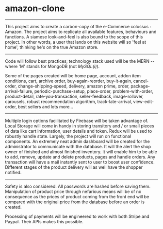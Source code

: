 # amazon-clone

***

This project aims to create a carbon-copy of the e-Commerce colossus : Amazon. The project aims to replicate all available features, behaviours and functions. A siamese look-and-feel is also bound to the scope of this project. In other words, a user that lands on this website will so 'feel at home', thinking he's on the true Amazon store.

***

Code will follow best practices; technology stack used will be the MERN -- where 'M' stands for MongoDB (not *MySQL(i)*). 

Some of the pages created will be home page, account, addon item conditions, cart, archive order, buy-again-reorder, buy-it-again, cancel-order, change-shipping-speed, delivery, amazon prime, order, package-arrival-failure, periodic-purchase-setup, place-order, problem-with-order, product-detail, rate-you-transaction, seller-feedback, image-rollover, carousels, robust recommendation algorithm, track-late-arrival, view-edit-order, best sellers and lots more...

*** 

Multiple login options facilitated by Firebase will be taken advantage of. Local Storage will come in handy in storing transitory and / or small pieces of data like cart information, user details and token. Redux will be used to robustly handle state. Largely, the project will run on functional components. An extremely neat admin dashboard will be created for the administrator to communicate with the database. It will the alert the shop owner of finished and almost finished inventory. It will enable him to be able to add, remove, update and delete products, pages and handle orders. Any transaction will have a mail instantly sent to user to boost user confidence. Different stages of the product delivery will as well have the shopper notified.

*** 

Safety is also considered. All passwords are hashed before saving them. Manipulation of product price through nefarious means will be of no consequence as the prices of product coming from the front end will be compared with the original price from the database before an order is created.

Processing of payments will be engineered to work with both Stripe and Paypal. Their APIs makes this possible. 
